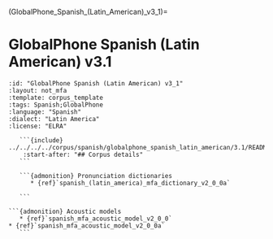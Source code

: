 
(GlobalPhone_Spanish_(Latin_American)_v3_1)=
# GlobalPhone Spanish (Latin American) v3.1

``````{corpus} GlobalPhone Spanish (Latin American) v3.1
:id: "GlobalPhone Spanish (Latin American) v3_1"
:layout: not_mfa
:template: corpus_template
:tags: Spanish;GlobalPhone
:language: "Spanish"
:dialect: "Latin America"
:license: "ELRA"

   ```{include} ../../../../corpus/spanish/globalphone_spanish_latin_american/3.1/README.md
    :start-after: "## Corpus details"
   ```

   ```{admonition} Pronunciation dictionaries
      * {ref}`spanish_(latin_america)_mfa_dictionary_v2_0_0a`

   ```

```{admonition} Acoustic models
   * {ref}`spanish_mfa_acoustic_model_v2_0_0`
* {ref}`spanish_mfa_acoustic_model_v2_0_0a`
   ```
``````
